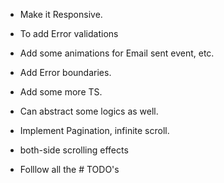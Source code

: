 - Make it Responsive.
- To add Error validations
- Add some animations for Email sent event, etc.
- Add Error boundaries.
- Add some more TS.
- Can abstract some logics as well.
- Implement Pagination, infinite scroll.
- both-side scrolling effects

- Folllow all the # TODO's

